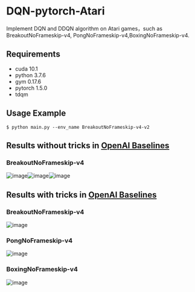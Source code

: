 # DQN-pytorch-Atari
Implement DQN and DDQN algorithm on Atari games，such as BreakoutNoFrameskip-v4, PongNoFrameskip-v4,BoxingNoFrameskip-v4.


## Requirements
- cuda 10.1
- python 3.7.6
- gym 0.17.6
- pytorch 1.5.0
- tdqm



## Usage Example
```
$ python main.py --env_name BreakoutNoFrameskip-v4-v2
```
## Results without tricks in [OpenAI Baselines](https://github.com/openai/baselines)
### BreakoutNoFrameskip-v4  
![image](https://github.com/qingshi9974/DQN-pytorch-Atari/blob/master/images/3.png)![image](https://github.com/qingshi9974/DQN-pytorch-Atari/blob/master/images/4.png)![image](https://github.com/qingshi9974/DQN-pytorch-Atari/blob/master/images/5.png)

## Results with tricks in [OpenAI Baselines](https://github.com/openai/baselines)
### BreakoutNoFrameskip-v4  
![image](https://github.com/qingshi9974/DQN-pytorch-Atari/blob/master/images/10.png)
### PongNoFrameskip-v4  
![image](https://github.com/qingshi9974/DQN-pytorch-Atari/blob/master/images/15.png)
### BoxingNoFrameskip-v4  
![image](https://github.com/qingshi9974/DQN-pytorch-Atari/blob/master/images/16.png)
